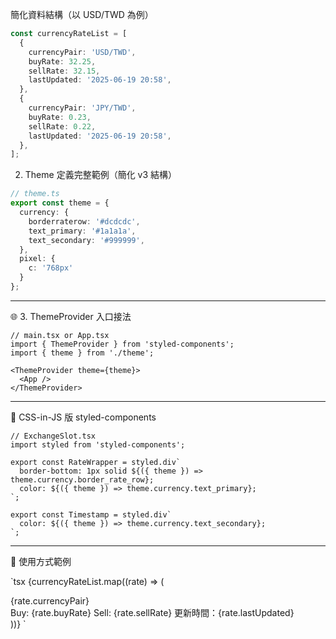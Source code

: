 簡化資料結構（以 USD/TWD 為例）

```ts
const currencyRateList = [
  {
    currencyPair: 'USD/TWD',
    buyRate: 32.25,
    sellRate: 32.15,
    lastUpdated: '2025-06-19 20:58',
  },
  {
    currencyPair: 'JPY/TWD',
    buyRate: 0.23,
    sellRate: 0.22,
    lastUpdated: '2025-06-19 20:58',
  },
];
```
 2. Theme 定義完整範例（簡化 v3 結構）

```ts
// theme.ts
export const theme = {
  currency: {
    borderraterow: '#dcdcdc',
    text_primary: '#1a1a1a',
    text_secondary: '#999999',
  },
  pixel: {
    c: '768px'
  }
};
```

---

🌐 3. ThemeProvider 入口接法

```tsx
// main.tsx or App.tsx
import { ThemeProvider } from 'styled-components';
import { theme } from './theme';

<ThemeProvider theme={theme}>
  <App />
</ThemeProvider>
```

---

💅 CSS-in-JS 版 styled-components

```tsx
// ExchangeSlot.tsx
import styled from 'styled-components';

export const RateWrapper = styled.div`
  border-bottom: 1px solid ${({ theme }) => theme.currency.border_rate_row};
  color: ${({ theme }) => theme.currency.text_primary};
`;

export const Timestamp = styled.div`
  color: ${({ theme }) => theme.currency.text_secondary};
`;
```

---

🧩 使用方式範例

`tsx
{currencyRateList.map((rate) => (
  <div key={rate.currencyPair}>
    <RateWrapper>
      <RateColumn type="buy">
        <CurrencyPair>{rate.currencyPair}</CurrencyPair><br />
        Buy: {rate.buyRate}
      </RateColumn>
      <RateColumn type="sell">
        Sell: {rate.sellRate}
      </RateColumn>
    </RateWrapper>
    <Timestamp>更新時間：{rate.lastUpdated}</Timestamp>
  </div>
))}
`
